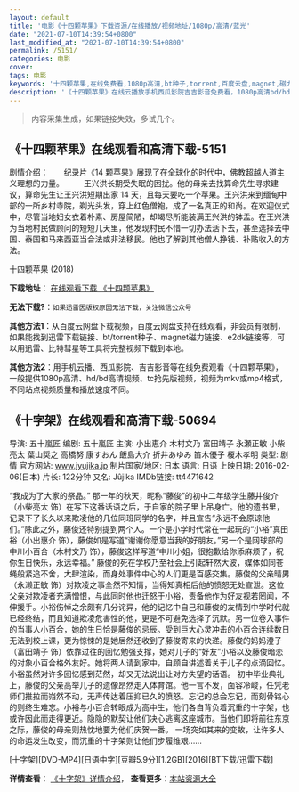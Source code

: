```yaml
---
layout: default
title: '电影《十四颗苹果》下载资源/在线播放/视频地址/1080p/高清/蓝光'
date: "2021-07-10T14:39:54+0800"
last_modified_at: "2021-07-10T14:39:54+0800"
permalink: /5151/
categories: 电影
cover:
tags: 电影
keywords: '十四颗苹果,在线免费看,1080p高清,bt种子,torrent,百度云盘,magnet,磁力链,迅雷下载资源'
description: '《十四颗苹果》在线云播放手机西瓜影院吉吉影音免费看，1080p高清bd/hd未删减完整版和tc抢先枪版，mkv/mp4格式，附带bt/torrent种子、magnet/磁力链、百度云盘、网盘资源迅雷下载链接'
---
```


>内容采集生成，如果链接失效，多试几个。


## 《十四颗苹果》在线观看和高清下载-5151

剧情介绍：　　纪录片《14 颗苹果》展现了在全球化的时代中，佛教超越人道主义理想的力量。  　　王兴洪长期受失眠的困扰。他的母亲去找算命先生寻求建议，算命先生让王兴洪短期出家 14 天，且每天要吃一个苹果。王兴洪来到缅甸中部的一所乡村寺院，剃光头发，穿上红色僧袍，成了一名真正的和尚。在欢迎仪式中，尽管当地妇女衣着朴素、房屋简陋，却竭尽所能装满王兴洪的钵盂。在王兴洪为当地村民做顾问的短短几天里，他发现村民不惜一切办法活下去，甚至选择去中国、泰国和马来西亚当合法或非法移民。他也了解到其他僧人挣钱、补贴收入的方法。


十四颗苹果 (2018)

**下载地址**： [在线观看下载 《十四颗苹果》](https://www.btbtdy.me/btdy/dy16607.html) 


**无法下载?**：`如果迅雷因版权原因无法下载，关注微信公众号 `

**其他方法1**：从百度云网盘下载视频，百度云网盘支持在线观看，非会员有限制，如果能找到迅雷下载链接、bt/torrent种子、magnet磁力链接、e2dk链接等，可以用迅雷、比特彗星等工具将完整视频下载到本地。

**其他方法2**：用手机云播、西瓜影院、吉吉影音等在线免费观看《十四颗苹果》，一般提供1080p高清、hd/bd高清视频、tc抢先版视频，视频为mkv或mp4格式，不同站点视频质量和播放速度不同。


## 《十字架》在线观看和高清下载-50694

导演: 五十嵐匠 编剧: 五十嵐匠 主演: 小出恵介 木村文乃 富田靖子 永瀬正敏 小柴亮太 葉山奨之 高橋努 康すおん 飯島大介 折井あゆみ 笛木優子 榎木孝明 类型: 剧情 官方网站: www.jyujika.jp 制片国家/地区: 日本 语言: 日语 上映日期: 2016-02-06(日本) 片长: 122分钟 又名: Jûjika IMDb链接: tt4471642

“我成为了大家的祭品。” 那一年的秋天，昵称“藤俊”的初中二年级学生藤井俊介（小柴亮太 饰）在写下这番话语之后，于自家的院子里上吊身亡。他的遗书里，记录下了长久以来欺凌他的几位同班同学的名字，并且宣告“永远不会原谅他们。”除此之外，藤俊还特别提到两个人。一个是小学时代常在一起玩的“小裕”真田裕（小出惠介 饰），藤俊如是写道“谢谢你愿意当我的好朋友。”另一个是网球部的中川小百合（木村文乃 饰），藤俊这样写道“中川小姐，很抱歉给你添麻烦了，祝你生日快乐，永远幸福。” 藤俊的死在学校乃至社会上引起轩然大波，媒体如同苍蝇般紧追不舍，大肆渲染，而身处事件中心的人们更是百感交集。藤俊的父亲晴男（永濑正敏 饰）对欺凌之事全然不知情，当得知真相后他的愤怒无处宣泄。这位父亲对欺凌者充满憎恨，与此同时他也迁怒于小裕，责备他作为好友视若罔闻，不伸援手。小裕伤悼之余颇有几分诧异，他的记忆中自己和藤俊的友情到中学时代就已经终结，而且知道欺凌危害性的他，更是不可避免选择了沉默。另一位卷入事件的当事人小百合，她的生日恰是藤俊的忌辰。受到巨大心灵冲击的小百合连续数日无法到校上课，更为惊悚的是她居然还收到了藤俊寄来的快递。藤俊的妈妈澄子（富田靖子 饰）依靠过往的回忆勉强支撑，她对儿子的“好友”小裕以及藤俊暗恋的对象小百合格外友好。她将两人请到家中，自顾自讲述着关于儿子的点滴回忆。小裕虽然对许多回忆感到茫然，却又无法说出让对方失望的话语。 初中毕业典礼上，藤俊的父亲高举儿子的遗像昂然走入体育馆。他一言不发，面容冷峻，任凭老师们推拉而岿然不动，无声传达着压抑已久的愤怒。忘记的总会忘记，而刻骨铭心的则终生难忘。小裕与小百合转眼成为高中生，他们各自背负着沉重的十字架，也或许因此而走得更近。隐隐的默契让他们决心逃离这座城市。当他们即将前往东京之际，藤俊的母亲则热忱地要为他们庆贺一番。 一场突如其来的变故，让许多人的命运发生改变，而沉重的十字架则让他们步履维艰……


[十字架][DVD-MP4][日语中字][豆瓣5.9分][1.2GB][2016][BT下载/迅雷下载]

**详情查看**： [《十字架》详情介绍](/movie/50694/)， **查看更多**：[本站资源大全](/movie/t/all/)

